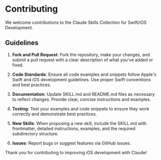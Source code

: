 # Contributing

We welcome contributions to the Claude Skills Collection for Swift/iOS Development.

## Guidelines

1. **Fork and Pull Request**: Fork the repository, make your changes, and submit a pull request with a clear description of what you've added or fixed.

2. **Code Standards**: Ensure all code examples and snippets follow Apple's Swift and iOS development guidelines. Use proper Swift conventions and best practices.

3. **Documentation**: Update SKILL.md and README.md files as necessary to reflect changes. Provide clear, concise instructions and examples.

4. **Testing**: Test your examples and code snippets to ensure they work correctly and demonstrate best practices.

5. **New Skills**: When proposing a new skill, include the SKILL.md with frontmatter, detailed instructions, examples, and the required subdirectory structure.

6. **Issues**: Report bugs or suggest features via GitHub issues.

Thank you for contributing to improving iOS development with Claude!